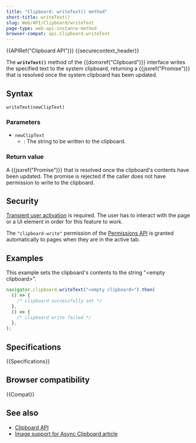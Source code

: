 ```yaml
---
title: "Clipboard: writeText() method"
short-title: writeText()
slug: Web/API/Clipboard/writeText
page-type: web-api-instance-method
browser-compat: api.Clipboard.writeText
---
```


{{APIRef("Clipboard API")}} {{securecontext_header}}

The **`writeText()`** method of the {{domxref("Clipboard")}} interface writes the specified text to the system clipboard, returning a {{jsxref("Promise")}} that is resolved once the system clipboard has been updated.

## Syntax

```js-nolint
writeText(newClipText)
```

### Parameters

- `newClipText`
  - : The string to be written to the clipboard.

### Return value

A {{jsxref("Promise")}} that is resolved once the clipboard's contents have been updated.
The promise is rejected if the caller does not have permission to write to the clipboard.

## Security

[Transient user activation](/en-US/docs/Web/Security/User_activation) is required. The user has to interact with the page or a UI element in order for this feature to work.

The `"clipboard-write"` permission of the [Permissions API](/en-US/docs/Web/API/Permissions_API) is granted automatically to pages when they are in the active tab.

## Examples

This example sets the clipboard's contents to the string "\<empty clipboard>".

```js
navigator.clipboard.writeText("<empty clipboard>").then(
  () => {
    /* clipboard successfully set */
  },
  () => {
    /* clipboard write failed */
  },
);
```

## Specifications

{{Specifications}}

## Browser compatibility

{{Compat}}

## See also

- [Clipboard API](/en-US/docs/Web/API/Clipboard_API)
- [Image support for Async Clipboard article](https://web.dev/articles/async-clipboard)

